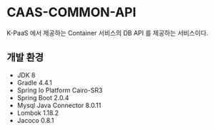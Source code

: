 # CAAS-COMMON-API
  K-PaaS 에서 제공하는 Container 서비스의 DB API 를 제공하는 서비스이다.

## 개발 환경
- JDK 8
- Gradle 4.4.1
- Spring Io Platform Cairo-SR3
- Spring Boot 2.0.4
- Mysql Java Connector 8.0.11
- Lombok 1.18.2
- Jacoco 0.8.1